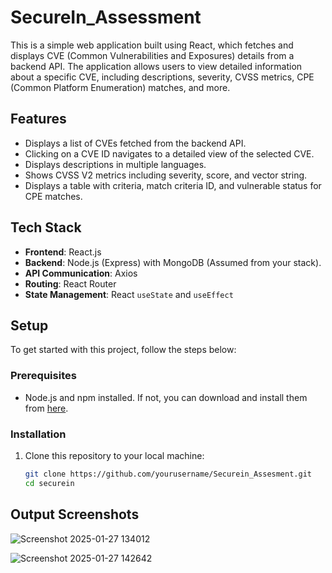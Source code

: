 # SecureIn_Assessment

This is a simple web application built using React, which fetches and displays CVE (Common Vulnerabilities and Exposures) details from a backend API. The application allows users to view detailed information about a specific CVE, including descriptions, severity, CVSS metrics, CPE (Common Platform Enumeration) matches, and more.

## Features

- Displays a list of CVEs fetched from the backend API.
- Clicking on a CVE ID navigates to a detailed view of the selected CVE.
- Displays descriptions in multiple languages.
- Shows CVSS V2 metrics including severity, score, and vector string.
- Displays a table with criteria, match criteria ID, and vulnerable status for CPE matches.

## Tech Stack

- **Frontend**: React.js
- **Backend**: Node.js (Express) with MongoDB (Assumed from your stack).
- **API Communication**: Axios
- **Routing**: React Router
- **State Management**: React `useState` and `useEffect`

## Setup

To get started with this project, follow the steps below:

### Prerequisites

- Node.js and npm installed. If not, you can download and install them from [here](https://nodejs.org/).

### Installation

1. Clone this repository to your local machine:

   ```bash
   git clone https://github.com/yourusername/Securein_Assesment.git
   cd securein

## Output Screenshots
![Screenshot 2025-01-27 134012](https://github.com/user-attachments/assets/06fbd28b-6737-421d-95ff-20d00b1624d8)

![Screenshot 2025-01-27 142642](https://github.com/user-attachments/assets/2ce0254c-9d04-479b-9c70-37576501bea3)
